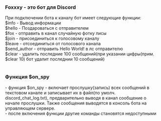 <h3>Foxxxy - это бот для Discord</h3>
При подключении бота к каналу бот имеет следующие функции:<br>
  $info - Вывод информации <br>
  $hello - Поздароваться с отправителем<br>
  $fox - отправить в канал случайную фотку лисы<br>
  $join - присоединиться к голосовому каналу<br>
  $leave - отсоединиться от голосового канала<br>
  $send_author - отправить Hello World! в лс отправителю<br>
  $clear - удалить последние 100 сообщений(при указании цифры(прим. $clear 10) бот удалит последнии 10 сообщений)<br><br>
<h3>Функция $on_spy</h3>
  - функция $on_spy - включает прослушку(запись) всех сообщений в текстовом канале и записывает их в файл(по умолч. discord_chat_log.txt), предварительно выводя в канал сообщение о начале прослушки. Также сообщения выводятся в консоль бота на управляющем сервере.<br>
  - после включения функции другие команды становятся недоступными
